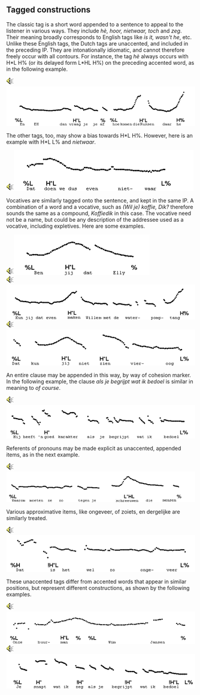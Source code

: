 Tagged constructions
--------------------

The classic tag is a short word appended to a sentence to appeal to the listener in various ways. They include _hè, hoor, nietwaar, toch_ and _zeg_. Their meaning broadly corresponds to English tags like _is it, wasn't he_, etc. Unlike these English tags, the Dutch tags are unaccented, and included in the preceding IP. They are intonationally idiomatic, and cannot therefore freely occur with all contours. For instance, the tag _hè_ always occurs with H\*L H% (or its delayed form L\*HL H%) on the preceding accented word, as in the following example.

<div class="audio-example" onclick="play_sound('../audio/c71_1')"><img alt="Play audio" src="../audio.gif" /><img alt="Audio example" src="../audio/gif/c71_1.gif"/></div>

The other tags, too, may show a bias towards H\*L H%. However, here is an example with H\*L L% and _nietwaar_.

<div class="audio-example" onclick="play_sound('../audio/c71_2')"><img alt="Play audio" src="../audio.gif" /><img alt="Audio example" src="../audio/gif/c71_2.gif"/></div>

Vocatives are similarly tagged onto the sentence, and kept in the same IP. A combination of a word and a vocative, such as _(Wil je) koffie, Dik?_ therefore sounds the same as a compound, _Koffiedik_ in this case. The vocative need not be a name, but could be any description of the addressee used as a vocative, including expletives. Here are some examples.

<div class="audio-example" onclick="play_sound('../audio/c71_3')"><img alt="Play audio" src="../audio.gif" /><img alt="Audio example" src="../audio/gif/c71_3.gif"/></div>

<div class="audio-example" onclick="play_sound('../audio/c71_4')"><img alt="Play audio" src="../audio.gif" /><img alt="Audio example" src="../audio/gif/c71_4.gif"/></div>

<div class="audio-example" onclick="play_sound('../audio/c71_5')"><img alt="Play audio" src="../audio.gif" /><img alt="Audio example" src="../audio/gif/c71_5.gif"/></div>

An entire clause may be appended in this way, by way of cohesion marker. In the following example, the clause _als je begrijpt wat ik bedoel_ is similar in meaning to _of course_.

<div class="audio-example" onclick="play_sound('../audio/c71_6')"><img alt="Play audio" src="../audio.gif" /><img alt="Audio example" src="../audio/gif/c71_6.gif"/></div>

Referents of pronouns may be made explicit as unaccented, appended items, as in the next example.

<div class="audio-example" onclick="play_sound('../audio/c71_7')"><img alt="Play audio" src="../audio.gif" /><img alt="Audio example" src="../audio/gif/c71_7.gif"/></div>

Various approximative items, like ongeveer, of zoiets, en dergelijke are similarly treated.

<div class="audio-example" onclick="play_sound('../audio/c71_8')"><img alt="Play audio" src="../audio.gif" /><img alt="Audio example" src="../audio/gif/c71_8.gif"/></div>

These unaccented tags differ from accented words that appear in similar positions, but represent different constructions, as shown by the following examples.

<div class="audio-example" onclick="play_sound('../audio/c71_9')"><img alt="Play audio" src="../audio.gif" /><img alt="Audio example" src="../audio/gif/c71_9.gif"/></div>

<div class="audio-example" onclick="play_sound('../audio/c71_10')"><img alt="Play audio" src="../audio.gif" /><img alt="Audio example" src="../audio/gif/c71_10.gif"/></div>


